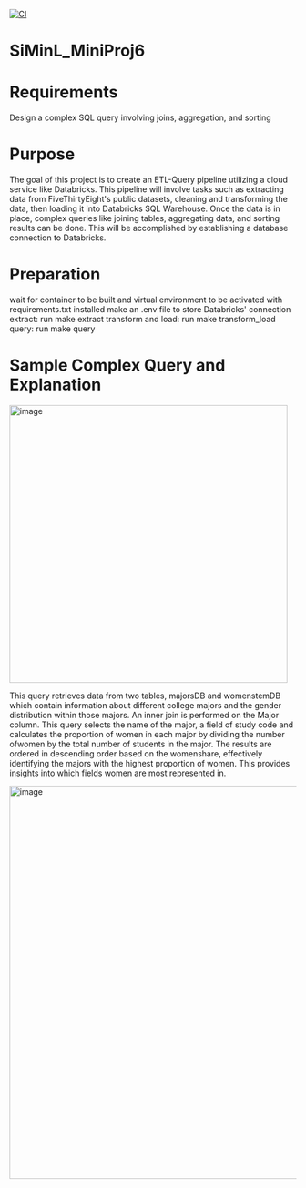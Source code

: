 [![CI](https://github.com/nogibjj/SiMinL_Week6/actions/workflows/hello.yml/badge.svg)](https://github.com/nogibjj/SiMinL_Week6/actions/workflows/hello.yml)

# SiMinL_MiniProj6

# Requirements
Design a complex SQL query involving joins, aggregation, and sorting

# Purpose 
The goal of this project is to create an ETL-Query pipeline utilizing a cloud service like Databricks. This pipeline will involve tasks such as extracting data from FiveThirtyEight's public datasets, cleaning and transforming the data, then loading it into Databricks SQL Warehouse. Once the data is in place, complex queries like joining tables, aggregating data, and sorting results can be done. This will be accomplished by establishing a database connection to Databricks.

# Preparation
wait for container to be built and virtual environment to be activated with requirements.txt installed
make an .env file to store Databricks' connection 
extract: run make extract
transform and load: run make transform_load
query: run make query

# Sample Complex Query and Explanation
<img width="488" alt="image" src="https://github.com/user-attachments/assets/a6991f00-5462-404a-8eea-9a358f395fc3">

This query retrieves data from two tables, majorsDB and womenstemDB which contain information about different college majors and the gender distribution within those majors. An inner join is performed on the Major column. This query selects the name of the major, a field of study code and calculates the proportion of women in each major by dividing the number ofwomen by the total number of students in the major. The results are ordered in descending order based on the womenshare, effectively identifying the majors with the highest proportion of women. This provides insights into which fields women are most represented in.

<img width="691" alt="image" src="https://github.com/user-attachments/assets/b1396d78-8240-4bf3-ab7d-7620904fdd38">





